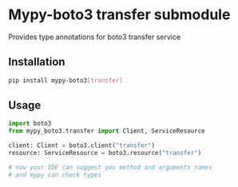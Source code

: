 # Mypy-boto3 transfer submodule

Provides type annotations for boto3 transfer service

## Installation

```bash
pip install mypy-boto3[transfer]
```

## Usage

```python
import boto3
from mypy_boto3.transfer import Client, ServiceResource

client: Client = boto3.client("transfer")
resource: ServiceResource = boto3.resource("transfer")

# now your IDE can suggest you method and arguments names
# and mypy can check types
```

